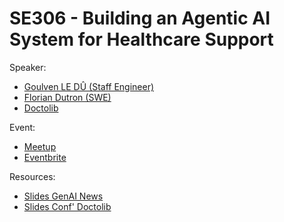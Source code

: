 
# SE306 - Building an Agentic AI System for Healthcare Support

Speaker:
- [Goulven LE DÛ (Staff Engineer)](https://www.linkedin.com/in/goulven-le-du/)
- [Florian Dutron (SWE)](https://www.linkedin.com/in/florian-dutronc-6a80a730/)
- [Doctolib](https://doctolib.fr)

Event:
- [Meetup](https://www.meetup.com/generative-ai-nantes/events/305976578/)
- [Eventbrite](https://www.eventbrite.com/e/s3e6-conf-doctolib-building-an-agentic-ai-system-for-healthcare-support-tickets-1233128754299)

Resources:
- [Slides GenAI News](./genai-news.pdf)
- [Slides Conf' Doctolib](./slides.pdf)
